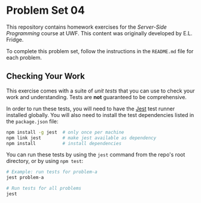# Problem Set 04

This repository contains homework exercises for the _Server-Side Programming_ course at UWF.  This content was originally developed by E.L. Fridge.

To complete this problem set, follow the instructions in the `README.md` file for each problem.

## Checking Your Work
This exercise comes with a suite of _unit tests_ that you can use to check your work and understanding. Tests are **not** guaranteed to be comprehensive.

In order to run these tests, you will need to have the [Jest](https://jestjs.io/) test runner installed globally. You will also need to install the test dependencies listed in the `package.json` file:

```bash
npm install -g jest  # only once per machine
npm link jest        # make jest available as dependency
npm install          # install dependencies
```

You can run these tests by using the `jest` command from the repo's root directory, or by using `npm test`:

```bash
# Example: run tests for problem-a
jest problem-a

# Run tests for all problems
jest
```
